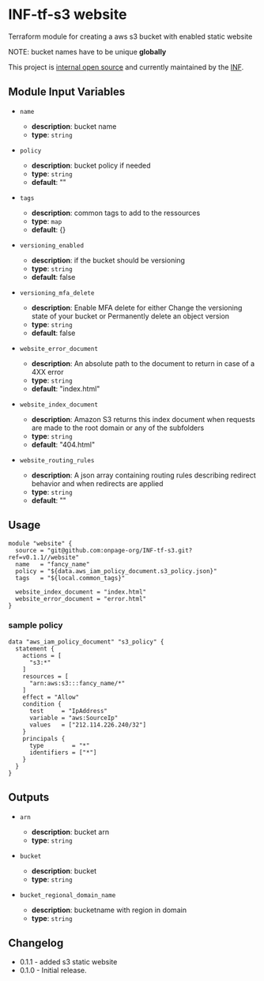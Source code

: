 # INF-tf-s3 website

Terraform module for creating a aws s3 bucket with enabled static website

NOTE: bucket names have to be unique __globally__

This project is [internal open source](https://en.wikipedia.org/wiki/Inner_source)
and currently maintained by the [INF](https://github.com/orgs/onpage-org/teams/inf).

## Module Input Variables

- `name`
    -  __description__: bucket name
    -  __type__: `string`

- `policy`
    -  __description__: bucket policy if needed
    -  __type__: `string`
    - __default__: ""

- `tags`
    -  __description__: common tags to add to the ressources
    -  __type__: `map`
    - __default__: {}

- `versioning_enabled`
    -  __description__: if the bucket should be versioning
    -  __type__: `string`
    - __default__: false

- `versioning_mfa_delete`
    -  __description__: Enable MFA delete for either Change the versioning state of your bucket or Permanently delete an object version
    -  __type__: `string`
    - __default__: false

- `website_error_document`
    -  __description__: An absolute path to the document to return in case of a 4XX error
    -  __type__: `string`
    - __default__: "index.html"

- `website_index_document`
    -  __description__: Amazon S3 returns this index document when requests are made to the root domain or any of the subfolders
    -  __type__: `string`
    - __default__: "404.html"

- `website_routing_rules`
    -  __description__: A json array containing routing rules describing redirect behavior and when redirects are applied
    -  __type__: `string`
    - __default__: ""


## Usage

```hcl
module "website" {
  source = "git@github.com:onpage-org/INF-tf-s3.git?ref=v0.1.1//website"
  name   = "fancy_name"
  policy = "${data.aws_iam_policy_document.s3_policy.json}"
  tags   = "${local.common_tags}"

  website_index_document = "index.html"
  website_error_document = "error.html"
}
```


### sample policy

```hcl
data "aws_iam_policy_document" "s3_policy" {
  statement {
    actions = [
      "s3:*"
    ]
    resources = [
      "arn:aws:s3:::fancy_name/*"
    ]
    effect = "Allow"
    condition {
      test     = "IpAddress"
      variable = "aws:SourceIp"
      values   = ["212.114.226.240/32"]
    }
    principals {
      type        = "*"
      identifiers = ["*"]
    }
  }
}
```


## Outputs

- `arn`
    -  __description__: bucket arn
    -  __type__: `string`


- `bucket`
    -  __description__: bucket
    -  __type__: `string`

- `bucket_regional_domain_name`
    -  __description__: bucketname with region in domain
    -  __type__: `string`


## Changelog
- 0.1.1 - added s3 static website
- 0.1.0 - Initial release.